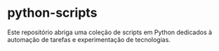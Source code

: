 # python-scripts
Este repositório abriga uma coleção de scripts em Python dedicados à automação de tarefas e experimentação de tecnologias. 
